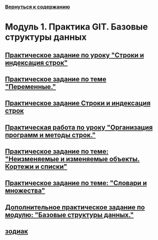 ### [Вернуться к содержанию](https://github.com/AlexandrKuznetsov1/Practical_work/blob/master/README.md)
# Модуль 1. Практика GIT. Базовые структуры данных
## [Практическое задание по уроку "Строки и индексация строк"](https://github.com/AlexandrKuznetsov1/Practical_work/blob/master/Modul1/homework1.py)
## [Практическое задание по теме "Переменные."](https://github.com/AlexandrKuznetsov1/Practical_work/blob/master/Modul1/homework2.2.py)
## [Практическое задание Строки и индексация строк](https://github.com/AlexandrKuznetsov1/Practical_work/blob/master/Modul1/homework3.py)
## [Практическая работа по уроку "Организация программ и методы строк."](https://github.com/AlexandrKuznetsov1/Practical_work/blob/master/Modul1/homework4.py)
## [Практическое задание по теме: "Неизменяемые и изменяемые объекты. Кортежи и списки"](https://github.com/AlexandrKuznetsov1/Practical_work/blob/master/Modul1/homework5.py)
## [Практическое задание по теме: "Словари и множества"](https://github.com/AlexandrKuznetsov1/Practical_work/blob/master/Modul1/homework6.py)
## [Дополнительное практическое задание по модулю: "Базовые структуры данных."](https://github.com/AlexandrKuznetsov1/Practical_work/blob/master/Modul1/module1hard.py)
## [зодиак](https://github.com/AlexandrKuznetsov1/Practical_work/blob/master/Modul1/deb.py)

